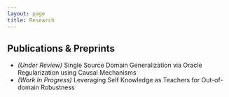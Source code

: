 ```yaml
---
layout: page
title: Research
---
```

## Publications & Preprints
- *(Under Review)* Single Source Domain Generalization via Oracle Regularization using Causal Mechanisms
- *(Work In Progress)* Leveraging Self Knowledge as Teachers for Out-of-domain Robustness  